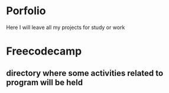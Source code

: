# Porfolio
Here I will leave all my projects for study or work

# Freecodecamp
## directory where some activities related to program will be held